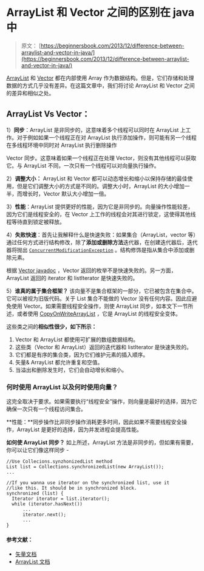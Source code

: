 # ArrayList 和 Vector 之间的区别在 java 中

> 原文： [https://beginnersbook.com/2013/12/difference-between-arraylist-and-vector-in-java/](https://beginnersbook.com/2013/12/difference-between-arraylist-and-vector-in-java/)

[ArrayList](https://beginnersbook.com/2013/12/java-arraylist/) 和 [Vector](https://beginnersbook.com/2013/12/vector-in-java/) 都在内部使用 Array 作为数据结构。但是，它们存储和处理数据的方式几乎没有差异。在这篇文章中，我们将讨论 ArrayList 和 Vector 之间的差异和相似之处。

## ArrayList Vs Vector：

1）**同步**：ArrayList 是非同步的，这意味着多个线程可以同时在 ArrayList 上工作。对于例如如果一个线程正在对 ArrayList 执行添加操作，则可能有另一个线程在多线程环境中同时对 ArrayList 执行删除操作

Vector 同步。这意味着如果一个线程正在处理 Vector，则没有其他线程可以获取它。与 ArrayList 不同，一次只有一个线程可以对向量执行操作。

2）**调整大小：** ArrayList 和 Vector 都可以动态增长和缩小以保持存储的最佳使用，但是它们调整大小的方式是不同的。调整大小时，ArrayList 的大小增加一半，而增长时，Vector 默认大小增加一倍。

3）**性能**：ArrayList 提供更好的性能，因为它是非同步的。向量操作性能较差，因为它们是线程安全的，在 Vector 上工作的线程会对其进行锁定，这使得其他线程等待直到锁定被释放。

4）**失败快速**：首先让我解释什么是快速失败：如果集合（ArrayList，vector 等）通过任何方式进行结构修改，除了**添加或删除方法**迭代器，在创建迭代器后，迭代器将抛出 [`ConcurrentModificationException`](https://docs.oracle.com/javase/6/docs/api/java/util/ConcurrentModificationException.html) 。结构修饰是指从集合中添加或删除元素。

根据 [Vector javadoc](https://docs.oracle.com/javase/7/docs/api/java/util/Vector.html "javadoc") ，Vector 返回的枚举不是快速失败的。另一方面，ArrayList 返回的 iterator 和 listIterator 是快速失​​败的。

5）**谁真的属于集合框架？** 该向量不是集合框架的一部分，它已被包含在集合中。它可以被视为旧版代码。关于 List 集合不能做的 Vector 没有任何内容。因此应避免使用 Vector。如果需要线程安全操作，则使 ArrayList 同步，如本文下一节所述，或者使用 [CopyOnWriteArrayList](https://docs.oracle.com/javase/7/docs/api/java/util/concurrent/CopyOnWriteArrayList.html) ，它是 ArrayList 的线程安全变体。

这些类之间的**相似性很少，如下所示：**

1.  Vector 和 ArrayList 都使用可扩展的数组数据结构。
2.  这些类（Vector 和 ArrayList）返回的迭代器和 listIterator 是快速失​​败的。
3.  它们都是有序的集合类，因为它们维护元素的插入顺序。
4.  矢量&amp; ArrayList 都允许重复和空值。
5.  当溢出和删除发生时，它们会自动增长和缩小。

### 何时使用 ArrayList 以及何时使用向量？

这完全取决于要求。如果需要执行“线程安全”操作，则向量是最好的选择，因为它确保一次只有一个线程访问集合。

**性能：**同步操作比非同步操作消耗更多时间，因此如果不需要线程安全操作，ArrayList 是更好的选择，因为并发进程会提高性能。

**如何使 ArrayList 同步？**
如上所述，ArrayList 方法是非同步的，但如果有需要，你可以让它们像这样同步 -

```
//Use Collecions.synzhonizedList method
List list = Collections.synchronizedList(new ArrayList());
...

//If you wanna use iterator on the synchronized list, use it
//like this. It should be in synchronized block.
synchronized (list) {
  Iterator iterator = list.iterator();
  while (iterator.hasNext())
      ...
      iterator.next();
      ...
}
```

#### 参考文献：

*   [矢量文档](https://docs.oracle.com/javase/6/docs/api/java/util/Vector.html)
*   [ArrayList 文档](https://docs.oracle.com/javase/7/docs/api/java/util/ArrayList.html)